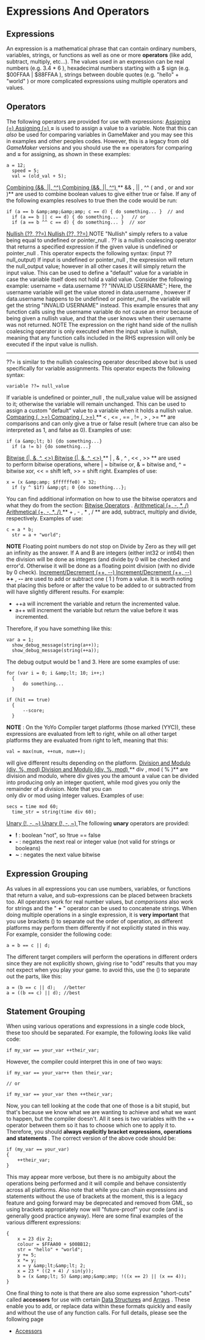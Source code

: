 # Expressions And Operators

## Expressions

An expression is a mathematical phrase that can contain ordinary
numbers, variables, strings, or functions as well as one or more
**operators** (like add, subtract, multiply, etc...). The values used in
an expression can be real numbers (e.g. 3.4 \* 6 ), hexadecimal numbers
starting with a $ sign (e.g. $00FFAA \| $88FFAA ), strings between
double quotes (e.g. "hello"  + "world" ) or more complicated expressions
using multiple operators and values.

## Operators

The following operators are provided for use with expressions: [
Assigning (=) Assigning (=) ](#) **=** is used to assign a value to a
variable. Note that this can *also* be used for comparing variables in
GameMaker and you may see this in examples and other peoples codes.
However, this is a legacy from old *GameMaker* versions and you should
use the **==** operators for comparing and **=** for assigning, as shown
in these examples:

``` gml
a = 12;
  speed = 5;
  val = (old_val + 5);
```

[ Combining (&&, \|\|, ^^) Combining (&&, \|\|, ^^) ](#) ** && , \|\| ,
^^ ( and , or and xor )** are used to combine boolean values to give
either true or false. If any of the following examples resolves to true
then the code would be run:

``` gml
if (a == b &amp;amp;&amp;amp; c == d) { do something... }  // and
  if (a == b || c == d) { do something... }   // or
  if (a == b ^^ c == d) { do something... }  // xor
```

[ Nullish (??, ??=) Nullish (??, ??=) ](#) NOTE "Nullish" simply refers
to a value being equal to undefined or pointer_null . ?? is a nullish
coalescing operator that returns a specified expression if the given
value is undefined or pointer_null . This operator expects the following
syntax: (input ?? null_output) If input is undefined or pointer_null ,
the expression will return the null_output value; however in all other
cases it will simply return the input value. This can be used to define
a "default" value for a variable in case the variable itself does not
hold a valid value. Consider the following example: username =
data.username ?? "INVALID USERNAME"; Here, the username variable will
get the value stored in data.username , however if data.username happens
to be undefined or pointer_null , the variable will get the string
"INVALID USERNAME" instead. This example ensures that any function calls
using the username variable do not cause an error because of being
given a nullish value, and that the user knows when their username was
not returned. NOTE The expression on the right hand side of the nullish
coalescing operator is only executed when the input value is nullish,
meaning that any function calls included in the RHS expression will only
be executed if the input value is nullish.

------------------------------------------------------------------------

??= is similar to the nullish coalescing operator described above but is
used specifically for variable assignments. This operator expects the
following syntax:

``` gml
variable ??= null_value
```

If variable is undefined or pointer_null , the null_value value will be
assigned to it; otherwise the variable will remain unchanged. This can
be used to assign a custom "default" value to a variable when it holds a
nullish value. [ Comparing (, \>=) Comparing (, \>=) ](#) ** \< , \<= ,
== , != , \> , \>= ** are comparisons and can only give a true or false
result (where true can also be interpreted as 1, and false as 0).
Examples of use:

``` gml
if (a &amp;lt; b) {do something...}
  if (a != b) {do something...}
```

[ Bitwise (\|, &, ^, \<\>) Bitwise (\|, &, ^, \<\>) ](#) ** \| , & , ^ ,
\<\< , \>\> ** are used to perform bitwise operations, where \| =
bitwise or, & = bitwise and, ^ = bitwise xor, \<\< = shift left, \>\> =
shift right. Examples of use:

``` gml
x = (x &amp;amp; $ffffffe0) + 32;
  if (y ^ $1f) &amp;gt; 0 {do something...};
```

You can find additional information on how to use the bitwise operators
and what they do from the section: [Bitwise
Operators](../../Additional_Information/Bitwise_Operators) . [
Arithmetical (+, -, \*, /) Arithmetical (+, -, \*, /) ](#) ** + ,  - ,
\* , / ** are add, subtract, multiply and divide, respectively. Examples
of use:

``` gml
c = a * b;
  str = a + "world";
```

**NOTE** Floating point numbers do not stop on Divide by Zero as they
will get an infinity as the answer. If A and B are integers (either
int32 or int64) then the division will be done as integers (and divide
by 0 will be checked and error'd. Otherwise it will be done as a
floating point division (with no divide by 0 check). [
Increment/Decrement (++, --) Increment/Decrement (++, --) ](#) **++** ,
**--** are used to add or subtract one ( 1 ) from a value. It is worth
noting that placing this before or after the value to be added to or
subtracted from will have slightly different results. For example:

-    ++a will increment the variable and return the incremented value.
-    a++ will increment the variable but return the value before it was
    incremented.

Therefore, if you have something like this:

``` gml
var a = 1;
  show_debug_message(string(a++));
  show_debug_message(string(++a));
```

The debug output would be 1 and 3. Here are some examples of use:

``` gml
for (var i = 0; i &amp;lt; 10; i++;)
  {
      do something...
  }
```

``` gml
if (hit == true)
  {
      --score;
  }
```

**NOTE** : On the YoYo Compiler target platforms (those marked (YYC)),
these expressions are evaluated from left to right, while on all other
target platforms they are evaluated from right to left, meaning that
this:

``` gml
val = max(num, ++num, num++);
```

will give different results depending on the platform. [ Division and
Modulo (div, %, mod) Division and Modulo (div, %, mod) ](#) ** div , mod
( % )** are division and modulo, where div gives you the amount a value
can be divided into producing only an integer quotient, while mod gives
you only the remainder of a division. Note that you can
only div or mod using integer values. Examples of use:

``` gml
secs = time mod 60;
  time_str = string(time div 60);
```

[ Unary (!, -, \~) Unary (!, -, \~) ](#) The following **unary**
operators are provided:

-    **!** : boolean "not", so !true == false
-    **-** : negates the next real or integer value (not valid for
    strings or booleans)
-    **\~** : negates the next value bitwise

## Expression Grouping

As values in all expressions you can use numbers, variables, or
functions that return a value, and sub-expressions can be placed between
brackets too. All operators work for real number values, but
*comparisons* also work for strings and the " **+** " operator can be
used to concatenate strings. When doing multiple operations in a single
expression, it is **very important** that you use brackets () to
separate out the order of operation, as different platforms may perform
them differently if not explicitly stated in this way. For example,
consider the following code:

``` gml
a = b == c || d;
```

The different target compilers will perform the operations in different
orders since they are not explicitly shown, giving rise to "odd" results
that you may not expect when you play your game. to avoid this, use the
() to separate out the parts, like this:

``` gml
a = (b == c || d);   //better
a = ((b == c) || d); //best
```

## Statement Grouping

When using various operations and expressions in a single code block,
these too should be separated. For example, the following *looks* like
valid code:

``` gml
if my_var == your_var ++their_var;
```

However, the compiler could interpret this in one of two ways:

``` gml
if my_var == your_var++ then their_var;

// or

if my_var == your_var then ++their_var;
```

Now, you can tell looking at the code that one of those is a bit stupid,
but that's because we know what we are wanting to achieve and what we
want to happen, but the compiler doesn't. All it sees is two variables
with the ++ operator between them so it has to choose which one to apply
it to. Therefore, you should **always explicitly bracket expressions,
operations and statements** . The correct version of the above code
should be:

``` gml
if (my_var == your_var)
{
    ++their_var;
}
```

This may appear more verbose, but there is no ambiguity about the
operations being performed and it will compile and behave consistently
across all platforms. Also note that while you can chain expressions and
statements without the use of brackets at the moment, this is a legacy
feature and going forward may be deprecated and removed from GML, so
using brackets appropriately now will "future-proof" your code (and is
generally good practice anyway). Here are some final examples of the
various different expressions:

``` gml
{
    x = 23 div 2;
    colour = $FFAA00 + $00BB12;
    str = "hello" + "world";
    y += 5;
    x *= y;
    x = y &amp;lt;&amp;lt; 2;
    x = 23 * ((2 + 4) / sin(y));
    b = (x &amp;lt; 5) &amp;amp;&amp;amp; !((x == 2) || (x == 4));
}
```

One final thing to note is that there are also some expression
"short-cuts" called **accessors** for use with certain [Data
Structures](../GML_Reference/Data_Structures/Data_Structures) and
[Arrays](Arrays) . These enable you to add, or replace data within
these formats quickly and easily and without the use of any function
calls. For full details, please see the following page

-   [Accessors](Accessors)
